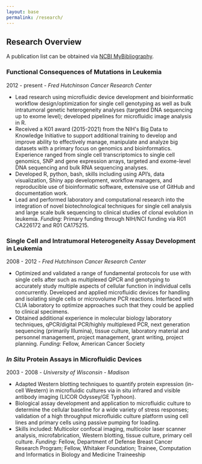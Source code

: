```yaml
---
layout: base
permalink: /research/
---
```

## Research Overview

A publication list can be obtained via [NCBI MyBibliography](https://www.ncbi.nlm.nih.gov/myncbi/1pmiR_xKWbaQP/bibliography/public/).

### Functional Consequences of Mutations in Leukemia
2012 - present - *Fred Hutchinson Cancer Research Center*
- Lead research using microfluidic device development and bioinformatic workflow design/optimization for single cell genotyping as well as bulk intratumoral genetic heterogeneity analyses (targeted DNA sequencing up to exome level); developed pipelines for microfluidic image analysis in R. 
- Received a K01 award (2015-2021) from the NIH's Big Data to Knowledge Initiative to support additional training to develop and improve ability to effectively manage, manipulate and analyze big datasets with a primary focus on genomics and bioinformatics.  Experience ranged from single cell transcriptomics to single cell genomics, SNP and gene expression arrays, targeted and exome-level DNA sequencing and bulk RNA sequencing analyses.  
- Developed R, python, bash, skills including using API’s, data visualization, Shiny app development, workflow managers, and reproducible use of bioinformatic software, extensive use of GitHub and documentation work.  
- Lead and performed laboratory and computational research into the integration of novel biotechnological techniques for single cell analysis and large scale bulk sequencing to clinical studies of clonal evolution in leukemia.
*Funding:* Primary funding through NIH/NCI funding via R01 CA226172 and R01 CA175215. 

### Single Cell and Intratumoral Heterogeneity Assay Development in Leukemia
2008 - 2012 - *Fred Hutchinson Cancer Research Center*
- Optimized and validated a range of fundamental protocols for use with single cells after such as multiplexed QPCR and genotyping to accurately study multiple aspects of cellular function in individual cells concurrently.  Developed and applied microfluidic devices for handling and isolating single cells or microvolume PCR reactions. Interfaced with CLIA laboratory to optimize approaches such that they could be applied to clinical specimens.  
- Obtained additional experience in molecular biology laboratory techniques, qPCR/digital PCR/highly multiplexed PCR, next generation sequencing (primarily Illumina), tissue culture, laboratory material and personnel management, project management, grant writing, project planning. 
*Funding:* Fellow, American Cancer Society 



### *In Situ* Protein Assays in Microfluidic Devices  
2003 - 2008 - *University of Wisconsin - Madison*
- Adapted Western blotting techniques to quantify protein expression (in-cell Western) in microfluidic cultures via in situ infrared and visible antibody imaging (LICOR Odyssey/GE Typhoon).
- Biological assay development and application to microfluidic culture to determine the cellular baseline for a wide variety of stress responses; validation of a high throughput microfluidic culture platform using cell lines and primary cells using passive pumping for loading.
- Skills included: Multicolor confocal imaging, multicolor laser scanner analysis, microfabrication, Western blotting, tissue culture, primary cell culture.
*Funding:* Fellow, Department of Defense Breast Cancer Research Program; Fellow, Whitaker Foundation; Trainee, Computation and Informatics in Biology and Medicine Traineeship 
